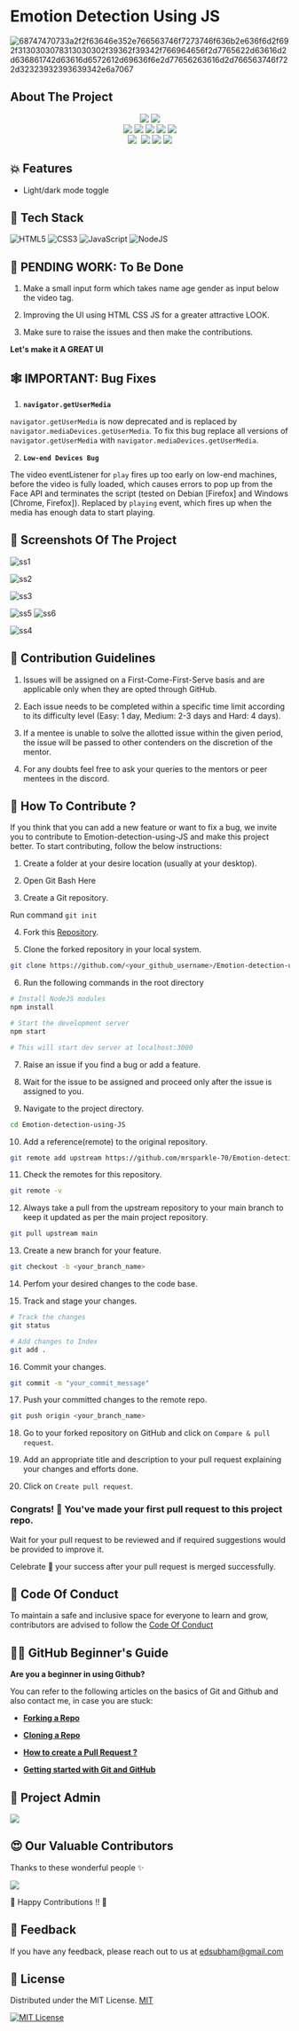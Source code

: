 
# Emotion Detection Using JS


![68747470733a2f2f63646e352e766563746f7273746f636b2e636f6d2f692f3130303078313030302f39362f39342f766964656f2d7765622d63616d2d636861742d63616d6572612d69636f6e2d77656263616d2d766563746f722d32323932393639342e6a7067](https://user-images.githubusercontent.com/55338588/219953534-e379c4a1-7367-42a2-bd75-50c71f5a8144.jpg)



## About The Project
<div align="center">
<img src="https://forthebadge.com/images/badges/built-with-love.svg" />
  <img src="https://forthebadge.com/images/badges/open-source.svg" /><br>
 <img src="https://img.shields.io/badge/-PRs%20welcome-green" />
  <img src="https://api.visitorbadge.io/api/visitors?path=https%3A%2F%2Fgithub.com%2Fmrsparkle-70%2FEmotion-detection-using-JS&countColor=%23263759&style=flat" />
  <img src="https://img.shields.io/github/forks/mrsparkle-70/Emotion-detection-using-JS" />
  <img src="https://img.shields.io/github/stars/mrsparkle-70/Emotion-detection-using-JS" />
  <img src="https://img.shields.io/github/last-commit/mrsparkle-70/Emotion-detection-using-JS" /><br>
   <img src="https://img.shields.io/github/issues/mrsparkle-70/Emotion-detection-using-JS" />
  <img src"https://img.shields.io/github/issues-closed-raw/mrsparkle-70/Emotion-detection-using-JS" />
  <img src="https://img.shields.io/github/issues-closed-raw/mrsparkle-70/Emotion-detection-using-JS" />
  <img src="https://img.shields.io/github/issues-pr-raw/mrsparkle-70/Emotion-detection-using-JS" />
  <img src="https://img.shields.io/github/issues-pr-closed/mrsparkle-70/Emotion-detection-using-JS" />
  </div>
  

## 💥 Features

- Light/dark mode toggle



## 📌 Tech Stack

![HTML5](https://img.shields.io/badge/html5-%23E34F26.svg?style=for-the-badge&logo=html5&logoColor=white)
![CSS3](https://img.shields.io/badge/css3-%231572B6.svg?style=for-the-badge&logo=css3&logoColor=white)
![JavaScript](https://img.shields.io/badge/javascript-%23323330.svg?style=for-the-badge&logo=javascript&logoColor=%23F7DF1E)
![NodeJS](https://img.shields.io/badge/node.js-6DA55F?style=for-the-badge&logo=node.js&logoColor=white)

## 🚀 PENDING WORK: To Be Done

1. Make a small input form which takes name age gender as input below the video tag.

2. Improving the UI using HTML CSS JS for a greater attractive LOOK.

3. Make sure to raise the issues and then make the contributions.

**Let's make it A GREAT UI**


##  🕸 IMPORTANT: Bug Fixes

1. **`navigator.getUserMedia`**

`navigator.getUserMedia` is now deprecated and is replaced by `navigator.mediaDevices.getUserMedia`. To fix this bug replace all versions of `navigator.getUserMedia` with `navigator.mediaDevices.getUserMedia`.

2. **`Low-end Devices Bug`**

The video eventListener for `play` fires up too early on low-end machines, before the video is fully loaded, which causes errors to pop up from the Face API and terminates the script (tested on Debian [Firefox] and Windows [Chrome, Firefox]). Replaced by `playing` event, which fires up when the media has enough data to start playing.



## 📸 Screenshots Of The Project


![ss1](https://user-images.githubusercontent.com/91181981/222946613-4ede0f58-9026-40ca-8d59-46ea74de6702.png)


![ss2](https://user-images.githubusercontent.com/91181981/222946635-0d6be4a6-c3a7-406c-a38f-3ccb9da2a405.png)


![ss3](https://user-images.githubusercontent.com/91181981/222946638-8932d674-0215-4250-b829-b18995ad7095.png)

![ss5](https://user-images.githubusercontent.com/91181981/222946643-544d35ee-ed7e-4a3f-98c2-215a5b1eb23b.png)
![ss6](https://user-images.githubusercontent.com/91181981/222946906-ff01f2c5-30dd-4330-ae7c-805d0db779a2.png)

![ss4](https://user-images.githubusercontent.com/91181981/222946645-11017788-23da-44b8-afb8-9e7bdc5ff60c.png)



## 📑 Contribution Guidelines

1. Issues will be assigned on a First-Come-First-Serve basis and are applicable only when they are opted through GitHub.

2. Each issue needs to be completed within a specific time limit according to its difficulty level (Easy: 1 day, Medium: 2-3 days and Hard: 4 days).

3. If a mentee is unable to solve the allotted issue within the given period, the issue will be passed to other contenders on the discretion of the mentor.

4. For any doubts feel free to ask your queries to the mentors or peer mentees in the discord.


## 🤝 How To Contribute ?

If you think that you can add a new feature or want to fix a bug, we invite you to contribute to Emotion-detection-using-JS and make this project better. To start contributing, follow the below instructions:

1. Create a folder at your desire location (usually at your desktop).

2. Open Git Bash Here

3. Create a Git repository.

Run command `git init`

4. Fork this [Repository](https://github.com/mrsparkle-70/Emotion-detection-using-JS).

5. Clone the forked repository in your local system.

```bash
git clone https://github.com/<your_github_username>/Emotion-detection-using-JS
```

6. Run the following commands in the root directory 
```bash
# Install NodeJS modules
npm install

# Start the development server
npm start

# This will start dev server at localhost:3000
```

7. Raise an issue if you find a bug or add a feature.

8. Wait for the issue to be assigned and proceed only after the issue is assigned to you.

9. Navigate to the project directory.

```bash
cd Emotion-detection-using-JS
```

10. Add a reference(remote) to the original repository.

```bash
git remote add upstream https://github.com/mrsparkle-70/Emotion-detection-using-JS.git
```

11. Check the remotes for this repository.

```bash
git remote -v
```

12. Always take a pull from the upstream repository to your main branch to keep it updated as per the main project repository.

```bash
git pull upstream main
```

13. Create a new branch for your feature.

```bash
git checkout -b <your_branch_name>
```

14. Perfom your desired changes to the code base.


15. Track and stage your changes.

```bash
# Track the changes
git status

# Add changes to Index
git add .
```

16. Commit your changes.

```bash
git commit -m "your_commit_message"
```

17. Push your committed changes to the remote repo.

```bash
git push origin <your_branch_name>
```

18. Go to your forked repository on GitHub and click on `Compare & pull request`.

19. Add an appropriate title and description to your pull request explaining your changes and efforts done.

20. Click on `Create pull request`.


### Congrats! 🥳 You've made your first pull request to this project repo.

Wait for your pull request to be reviewed and if required suggestions would be provided to improve it.

Celebrate 🥳 your success after your pull request is merged successfully.


## 📑 Code Of Conduct

To maintain a safe and inclusive space for everyone to learn and grow, contributors are advised to follow the
[Code Of Conduct](https://github.com/mrsparkle-70/Emotion-detection-using-JS/blob/main/CODE_OF_CONDUCT.md)


## 👨‍💻 GitHub Beginner's Guide

**Are you a beginner in using Github?**

You can refer to the following articles on the basics of Git and Github and also contact me, in case you are stuck:

- [**Forking a Repo**](https://docs.github.com/en/get-started/quickstart/fork-a-repo)

- [**Cloning a Repo**](https://docs.github.com/en/desktop/contributing-and-collaborating-using-github-desktop/working-with-your-remote-repository-on-github-or-github-enterprise/creating-an-issue-or-pull-request)

- [**How to create a Pull Request ?**](https://opensource.com/article/19/7/create-pull-request-github)

- [**Getting started with Git and GitHub**](https://towardsdatascience.com/getting-started-with-git-and-github-6fcd0f2d4ac6)



## 🤵 Project Admin

<a href="https://github.com/mrsparkle-70/mrsparkle-70/graphs/contributors">
  <img src="https://contrib.rocks/image?repo=mrsparkle-70/mrsparkle-70" />
</a>




## 😍 Our Valuable Contributors

Thanks to these wonderful people ✨

<a href="https://github.com/mrsparkle-70/Emotion-detection-using-JS/graphs/contributors">
  <img src="https://contrib.rocks/image?repo=mrsparkle-70/Emotion-detection-using-JS" />
</a>

💙 Happy Contributions !! 💙


## 📝 Feedback

If you have any feedback, please reach out to us at  edsubham@gmail.com

## 📜 License 

Distributed under the MIT License. 
[MIT](https://choosealicense.com/licenses/mit/)

[![MIT License](https://img.shields.io/badge/License-MIT-green.svg)](https://choosealicense.com/licenses/mit/)

